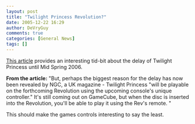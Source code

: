 ```yaml
---
layout: post
title: "Twilight Princess Revolution?"
date: 2005-12-22 16:29
author: DeVryGuy
comments: true
categories: [General News]
tags: []
---
```

<a href="http://www.gamesarefun.com/news.php?newsid=5921">This article</a> provides an interesting tid-bit about the delay of Twilight Princess until Mid Spring 2006.

<strong>From the article:</strong> "But, perhaps the biggest reason for the delay has now been revealed by NGC, a UK magazine - Twilight Princess "will be playable on the forthcoming Revolution using the upcoming console's unique controller." It's still coming out on GameCube, but when the disc is inserted into the Revolution, you'll be able to play it using the Rev's remote. "

This should make the games controls interesting to say the least.
